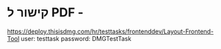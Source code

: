 # קישור ל PDF - 
https://deploy.thisisdmg.com/hr/testtasks/frontenddev/Layout-Frontend-Tool
user: testtask
password: DMGTestTask

